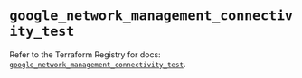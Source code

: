 # `google_network_management_connectivity_test`

Refer to the Terraform Registry for docs: [`google_network_management_connectivity_test`](https://registry.terraform.io/providers/hashicorp/google-beta/6.11.2/docs/resources/google_network_management_connectivity_test).
